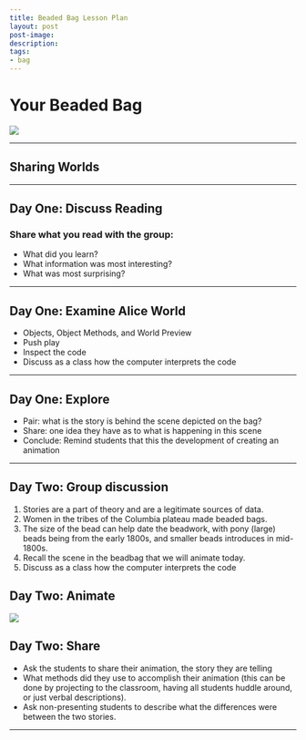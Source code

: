 ```yaml
---
title: Beaded Bag Lesson Plan
layout: post
post-image:
description:
tags:
- bag
---
```


# Your Beaded Bag

![](https://montanastorytelling.github.io/alice-lessons-pd/assets/images/Beaded-Bag-Starter-Screenshot.jpg)

---

## Sharing Worlds

---

## Day One: Discuss Reading

### Share what you read with the group:

* What did you learn?​
* What information was most interesting?​
* What was most surprising?

---

## Day One: Examine Alice World

* Objects, Object Methods, and World Preview
* Push play
* Inspect the code
* Discuss as a class how the computer interprets the code

---

## Day One: Explore

* Pair: what is the story is behind the scene depicted on the bag?
* Share: one idea they have as to what is happening in this scene
* Conclude: Remind students that this the development of creating an animation

---

## Day Two: Group discussion

1. Stories are a part of theory and are a legitimate sources of data.
2. Women in the tribes of the Columbia plateau made beaded bags.
3. The size of the bead can help date the beadwork, with pony (large) beads being from the early 1800s, and smaller beads introduces in mid-1800s.
4. Recall the scene in the beadbag that we will animate today.
5. Discuss as a class how the computer interprets the code

## Day Two: Animate

![](https://montanastorytelling.github.io/beaded-bag-trainings/assets/images/display-image.jpg)

## Day Two: Share

* Ask the students to share their animation, the story they are telling
* What methods did they use to accomplish their animation (this can be done by projecting to the classroom, having all students huddle around, or just verbal descriptions).
* Ask non-presenting students to describe what the differences were between the two stories.

---

